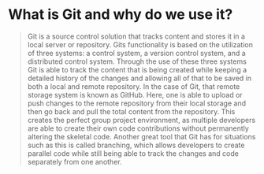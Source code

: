 # What is Git and why do we use it?
> Git is a source control solution that tracks content and stores it in a local server or repository. Gits functionality is based on the utilization of three systems: a control system, a version control system, and a distributed control system. Through the use of these three systems Git is able to track the content that is being created while keeping a detailed history of the changes and allowing all of that to be saved in both a local and remote repository. In the case of Git, that remote storage system is known as GitHub. Here, one is able to upload or push changes to the remote repository from their local storage and then go back and pull the total content from the repository. This creates the perfect group project environment, as multiple developers are able to create their own code contributions without permanently altering the skeletal code. Another great tool that Git has for situations such as this is called branching, which allows developers to create parallel code while still being able to track the changes and code separately from one another. 
